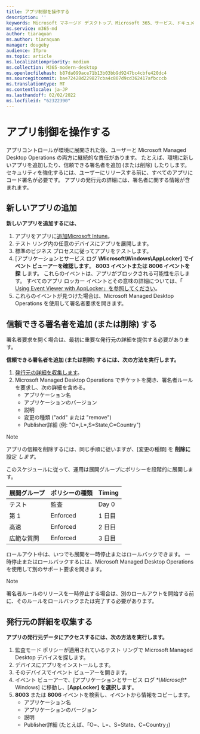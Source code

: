 ```yaml
---
title: アプリ制御を操作する
description: ''
keywords: Microsoft マネージド デスクトップ、Microsoft 365、サービス、ドキュメント
ms.service: m365-md
author: tiaraquan
ms.author: tiaraquan
manager: dougeby
audience: ITpro
ms.topic: article
ms.localizationpriority: medium
ms.collection: M365-modern-desktop
ms.openlocfilehash: b87da099ace71b13b03bb9d9247bc4cbfe420dc4
ms.sourcegitcommit: bae72428d229827cba4c807d9cd362417afbcccb
ms.translationtype: MT
ms.contentlocale: ja-JP
ms.lasthandoff: 02/02/2022
ms.locfileid: "62322390"
---
```

# <a name="work-with-app-control"></a>アプリ制御を操作する

アプリコントロールが環境に展開された後、ユーザーと Microsoft Managed Desktop Operations の両方に継続的な責任があります。 たとえば、環境に新しいアプリを追加したり、信頼できる署名者を追加 (または削除) したりします。 セキュリティを強化するには、ユーザーにリリースする前に、すべてのアプリにコード署名が必要です。 アプリの発行元の詳細には、署名者に関する情報が含まれます。

## <a name="add-a-new-app"></a>新しいアプリの追加

**新しいアプリを追加するには、**

1. アプリをアプリに[追加Microsoft Intune](/mem/intune/apps/apps-win32-app-management)。
1. テスト リング内の任意のデバイスにアプリを展開します。
1. 標準のビジネス プロセスに従ってアプリをテストします。
1. [アプリケーションとサービス ログ **\Microsoft\Windows\AppLocker] でイベント ビューアーを確認します**。 **8003 イベントまたは** **8006 イベントを探** します。 これらのイベントは、アプリがブロックされる可能性を示します。 すべてのアプリ ロッカー イベントとその意味の詳細については、「 [Using Event Viewer with AppLocker」を参照してください](/windows/security/threat-protection/windows-defender-application-control/applocker/using-event-viewer-with-applocker)。
1. これらのイベントが見つけた場合は、Microsoft Managed Desktop Operations を使用して署名者要求を開きます。

## <a name="add-or-remove-a-trusted-signer"></a>信頼できる署名者を追加 (または削除) する

署名者要求を開く場合は、最初に重要な発行元の詳細を提供する必要があります。

**信頼できる署名者を追加 (または削除) するには、次の方法を実行します。**

1. [発行元の詳細を収集します](#gather-publisher-details)。
1. Microsoft Managed Desktop Operations でチケットを開き、署名者ルールを要求し、次の詳細を含める。  
    - アプリケーション名
    - アプリケーションのバージョン
    - 説明
    - 変更の種類 ("add" または "remove")  
    - Publisher詳細 (例: "O=<publisher name>,L=<location>,S=State,C=Country")

> [!NOTE]
> アプリの信頼を削除するには、同じ手順に従いますが、[変更の種類] を **削除に** 設定 *します*。

このスケジュールに従って、運用は展開グループにポリシーを段階的に展開します。

|展開グループ  |ポリシーの種類  |Timing  |
|---------|---------|---------|
|テスト     |  監査       |  Day 0       |
|第 1     | Enforced        | 1 日目        |
|高速     | Enforced        |  2 日目       |
|広範な質問     | Enforced        |  3 日目       |

ロールアウト中は、いつでも展開を一時停止またはロールバックできます。 一時停止またはロールバックするには、Microsoft Managed Desktop Operations を使用して別のサポート要求を開きます。

> [!NOTE]
> 署名者ルールのリリースを一時停止する場合は、別のロールアウトを開始する前に、そのルールをロールバックまたは完了する必要があります。

## <a name="gather-publisher-details"></a>発行元の詳細を収集する

**アプリの発行元データにアクセスするには、次の方法を実行します。**

1. 監査モード ポリシーが適用されているテスト リングで Microsoft Managed Desktop デバイスを探します。
1. デバイスにアプリをインストールします。
1. そのデバイスでイベント ビューアーを開きます。
1. イベント ビューアーで、[アプリケーションとサービス ログ **\Microsoft\** Windows] に移動し、[**AppLocker] を選択します**。
1. **8003** または **8006** イベントを検索し、イベントから情報をコピーします。
    - アプリケーション名
    - アプリケーションのバージョン
    - 説明
    - Publisher詳細 (たとえば、「O=、L=<publisher name><location>、S=State、C=Country」)
